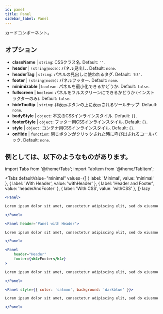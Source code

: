 ```yaml
---
id: panel 
title: Panel
sidebar_label: Panel
---
```


カードコンポーネント。

## オプション

* __className__ | `string`: CSSクラス名. Default: `''`.
* __header__ | `(string|node)`: パネル見出し. Default: `none`.
* __headerTag__ | `string`: パネルの見出しに使われるタグ. Default: `'h3'`.
* __footer__ | `(string|node)`: パネルフッター. Default: `none`.
* __minimizable__ | `boolean`: パネルを最小化できるかどうか. Default: `false`.
* __fullscreen__ | `boolean`: パネルをフルスクリーンにできるかどうか (インストラクターのみ). Default: `false`.
* __hideTooltip__ | `string`: 非表示ボタンの上に表示されるツールチップ. Default: `none`.
* __bodyStyle__ | `object`: 本文のCSSインラインスタイル. Default: `{}`.
* __footerStyle__ | `object`: フッター用CSSインラインスタイル. Default: `{}`.
* __style__ | `object`: コンテナ用CSSインラインスタイル. Default: `{}`.
* __onHide__ | `function`: 閉じボタンがクリックされた時に呼び出されるコールバック. Default: `none`.


## 例としては、以下のようなものがあります。

import Tabs from '@theme/Tabs';
import TabItem from '@theme/TabItem';

<Tabs
    defaultValue="minimal"
    values={[
        { label: 'Minimal', value: 'minimal' },
        { label: 'With Header', value: 'withHeader' },
        { label: 'Header and Footer', value: 'headerAndFooter' },
        { label: 'With CSS', value: 'withCSS' },
    ]}
    lazy
>

<TabItem value="minimal">

```jsx live
<Panel>

Lorem ipsum dolor sit amet, consectetur adipiscing elit, sed do eiusmod tempor incididunt ut labore et dolore magna aliqua. Ut enim ad minim veniam, quis nostrud exercitation ullamco laboris nisi ut aliquip ex ea commodo consequat. Duis aute irure dolor in reprehenderit in voluptate velit esse cillum dolore eu fugiat nulla pariatur. Excepteur sint occaecat cupidatat non proident, sunt in culpa qui officia deserunt mollit anim id est laborum.

</Panel>
```

</TabItem>

<TabItem value="withHeader">

```jsx live
<Panel header="Panel with Header">

Lorem ipsum dolor sit amet, consectetur adipiscing elit, sed do eiusmod tempor incididunt ut labore et dolore magna aliqua. Ut enim ad minim veniam, quis nostrud exercitation ullamco laboris nisi ut aliquip ex ea commodo consequat. Duis aute irure dolor in reprehenderit in voluptate velit esse cillum dolore eu fugiat nulla pariatur. Excepteur sint occaecat cupidatat non proident, sunt in culpa qui officia deserunt mollit anim id est laborum.

</Panel>
```

</TabItem>

<TabItem value="headerAndFooter">

```jsx live
<Panel 
    header="Header" 
    footer={<h4>Footer</h4>}
>

Lorem ipsum dolor sit amet, consectetur adipiscing elit, sed do eiusmod tempor incididunt ut labore et dolore magna aliqua. Ut enim ad minim veniam, quis nostrud exercitation ullamco laboris nisi ut aliquip ex ea commodo consequat. Duis aute irure dolor in reprehenderit in voluptate velit esse cillum dolore eu fugiat nulla pariatur. Excepteur sint occaecat cupidatat non proident, sunt in culpa qui officia deserunt mollit anim id est laborum.

</Panel>
```

</TabItem>

<TabItem value="withCSS">

```jsx live
<Panel style={{ color: 'salmon', background: 'darkblue' }}>

Lorem ipsum dolor sit amet, consectetur adipiscing elit, sed do eiusmod tempor incididunt ut labore et dolore magna aliqua. Ut enim ad minim veniam, quis nostrud exercitation ullamco laboris nisi ut aliquip ex ea commodo consequat. Duis aute irure dolor in reprehenderit in voluptate velit esse cillum dolore eu fugiat nulla pariatur. Excepteur sint occaecat cupidatat non proident, sunt in culpa qui officia deserunt mollit anim id est laborum.

</Panel>
```

</TabItem>

</Tabs>

